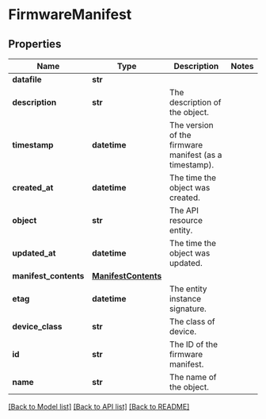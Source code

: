 # FirmwareManifest

## Properties
Name | Type | Description | Notes
------------ | ------------- | ------------- | -------------
**datafile** | **str** |  | 
**description** | **str** | The description of the object. | 
**timestamp** | **datetime** | The version of the firmware manifest (as a timestamp). | 
**created_at** | **datetime** | The time the object was created. | 
**object** | **str** | The API resource entity. | 
**updated_at** | **datetime** | The time the object was updated. | 
**manifest_contents** | [**ManifestContents**](ManifestContents.md) |  | 
**etag** | **datetime** | The entity instance signature. | 
**device_class** | **str** | The class of device. | 
**id** | **str** | The ID of the firmware manifest. | 
**name** | **str** | The name of the object. | 

[[Back to Model list]](../README.md#documentation-for-models) [[Back to API list]](../README.md#documentation-for-api-endpoints) [[Back to README]](../README.md)


